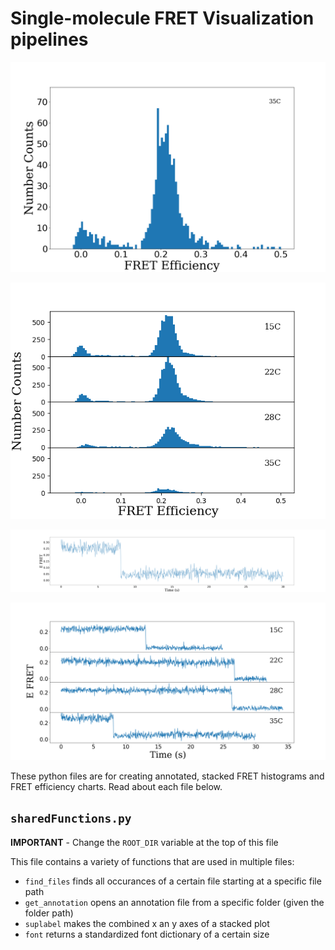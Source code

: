 # Single-molecule FRET Visualization pipelines

![individual histogram](https://github.com/SandersKM/smFRET-analysis-pipelines/blob/master/Example_images/individual/histogram.png "Individual Histogram")

![stacked histogram](https://github.com/SandersKM/smFRET-analysis-pipelines/blob/master/Example_images/stacked/histogram.png "Stacked Histogram")

![Individual FRET efficiency chart](https://github.com/SandersKM/smFRET-analysis-pipelines/blob/master/Example_images/individual/eFRET_plot.png "Individual FRET efficiency chart")

![Stacked FRET efficiency chart](https://github.com/SandersKM/smFRET-analysis-pipelines/blob/master/Example_images/stacked/eFRET_plot.png "Stacked FRET efficiency chart")

These python files are for creating annotated, stacked FRET histograms and FRET efficiency charts. Read about each file below. 

## `sharedFunctions.py`

**IMPORTANT** - Change the `ROOT_DIR` variable at the top of this file

This file contains a variety of functions that are used in multiple files:
* `find_files` finds all occurances of a certain file starting at a specific file path
* `get_annotation` opens an annotation file from a specific folder (given the folder path)
* `suplabel` makes the combined x an y axes of a stacked plot
* `font` returns a standardized font dictionary of a certain size
